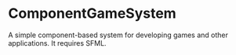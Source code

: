 # ComponentGameSystem
A simple component-based system for developing games and other applications. It requires SFML.
